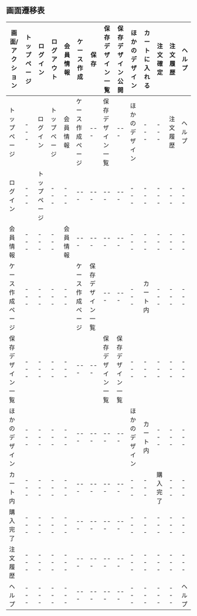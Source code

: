 ## 画面遷移表
|画面/アクション|トップページ|ログイン|ログアウト|会員情報|ケース作成|保存|保存デザイン一覧|保存デザイン公開|ほかのデザイン|カートに入れる|注文確定|注文履歴|ヘルプ|
|---|---|---|---|---|---|---|---|---|---|---|---|---|---|
|トップページ|---|ログイン|トップページ|会員情報|ケース作成ページ|---|保存デザイン一覧|---|ほかのデザイン|---|---|注文履歴|ヘルプ|
|ログイン|---|トップページ|---|---|---|---|---|---|---|---|---|---|---|
|会員情報|---|---|---|会員情報|---|---|---|---|---|---|---|---|---|
|ケース作成ページ|---|---|---|---|ケース作成ページ|保存デザイン一覧|---|---|---|カート内|---|---|---|
|保存デザイン一覧|---|---|---|---|---|---|保存デザイン一覧|保存デザイン一覧|---|---|---|---|---|
|ほかのデザイン|---|---|---|---|---|---|---|---|ほかのデザイン|カート内|---|---|---|
|カート内|---|---|---|---|---|---|---|---|---|---|購入完了|---|---|
|購入完了|---|---|---|---|---|---|---|---|---|---|---|---|---|
|注文履歴|---|---|---|---|---|---|---|---|---|---|---|---|---|
|ヘルプ|---|---|---|---|---|---|---|---|---|---|---|---|ヘルプ|
